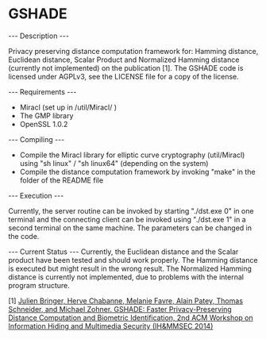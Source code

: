 GSHADE
======

--- Description ---

Privacy preserving distance computation framework for: Hamming distance, Euclidean distance, Scalar Product and Normalized Hamming distance (currently not implemented) on the publication [1]. The GSHADE code is licensed under AGPLv3, see the LICENSE file for a copy of the license. 

--- Requirements ---
- Miracl (set up in /util/Miracl/ )
- The GMP library
- OpenSSL 1.0.2

--- Compiling ---

- Compile the Miracl library for elliptic curve cryptography (util/Miracl) using "sh linux" / "sh linux64" (depending on the system)
- Compile the distance computation framework by invoking "make" in the folder of the README file

--- Execution ---

Currently, the server routine can be invoked by starting "./dst.exe 0" in one terminal and the connecting client can be invoked using "./dst.exe 1" in a second terminal on the same machine. The parameters can be changed in the code. 

--- Current Status ---
Currently, the Euclidean distance and the Scalar product have been tested and should work properly. The Hamming distance is executed but might result in the wrong result. The Normalized Hamming distance is currently not implemented, due to problems with the internal program structure. 


[1] [Julien Bringer, Herve Chabanne, Melanie Favre, Alain Patey, Thomas Schneider, and Michael Zohner. GSHADE: Faster Privacy-Preserving Distance Computation and Biometric Identification, 2nd ACM Workshop on Information Hiding and Multimedia Security (IH&MMSEC 2014)](http://thomaschneider.de/papers/BCFPSZ14.pdf)
